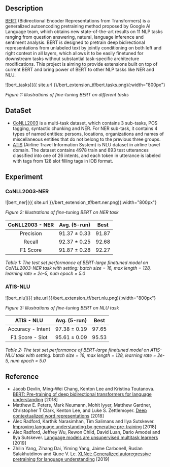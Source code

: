 ## Description
[BERT](https://github.com/google-research/bert/) (Bidirectional Encoder Representations from Transformers) is a generalized autoencoding pretraining method proposed by Google AI Language team, which obtains new state-of-the-art results on 11 NLP tasks ranging from question answering, natural, language inference and sentiment analysis. BERT is designed to pretrain deep bidirectional representations from unlabeled text by jointly conditioning on both left and right context in all layers, which allows it to be easily finetuned for downstream tasks without substantial task-specific architecture modifications. This project is aiming to provide extensions built on top of current BERT and bring power of BERT to other NLP tasks like NER and NLU.

![bert_tasks]({{ site.url }}/bert_extension_tf/bert.tasks.png){:width="800px"}

*Figure 1: Illustrations of fine-tuning BERT on different tasks*

## DataSet
* [CoNLL2003](https://www.clips.uantwerpen.be/conll2003/ner/) is a multi-task dataset, which contains 3 sub-tasks, POS tagging, syntactic chunking and NER. For NER sub-task, it contains 4 types of named entities: persons, locations, organizations and names of miscellaneous entities that do not belong to the previous three groups.
* [ATIS](https://catalog.ldc.upenn.edu/docs/LDC93S4B/corpus.html) (Airline Travel Information System) is NLU dataset in airline travel domain. The dataset contains 4978 train and 893 test utterances classified into one of 26 intents, and each token in utterance is labeled with tags from 128 slot filling tags in IOB format.

## Experiment
### CoNLL2003-NER

![bert_ner]({{ site.url }}/bert_extension_tf/bert.ner.png){:width="800px"}

*Figure 2: Illustrations of fine-tuning BERT on NER task*

|    CoNLL2003 - NER  |   Avg. (5-run)   |      Best     |
|:-------------------:|:----------------:|:-------------:|
|      Precision      |   91.37 ± 0.33   |     91.87     |
|         Recall      |   92.37 ± 0.25   |     92.68     |
|       F1 Score      |   91.87 ± 0.28   |     92.27     |

*Table 1: The test set performance of BERT-large finetuned model on CoNLL2003-NER task with setting: batch size = 16, max length = 128, learning rate = 2e-5, num epoch = 5.0*

### ATIS-NLU

![bert_nlu]({{ site.url }}/bert_extension_tf/bert.nlu.png){:width="800px"}

*Figure 3: Illustrations of fine-tuning BERT on NLU task*

|      ATIS - NLU     |   Avg. (5-run)   |      Best     |
|:-------------------:|:----------------:|:-------------:|
|  Accuracy - Intent  |   97.38 ± 0.19   |     97.65     |
|    F1 Score - Slot  |   95.61 ± 0.09   |     95.53     |

*Table 2: The test set performance of BERT-large finetuned model on ATIS-NLU task with setting: batch size = 16, max length = 128, learning rate = 2e-5, num epoch = 5.0*

## Reference
* Jacob Devlin, Ming-Wei Chang, Kenton Lee and Kristina Toutanova. [BERT: Pre-training of deep bidirectional transformers for language understanding](https://arxiv.org/abs/1810.04805) [2018]
* Matthew E. Peters, Mark Neumann, Mohit Iyyer, Matthew Gardner, Christopher T Clark, Kenton Lee,
and Luke S. Zettlemoyer. [Deep contextualized word representations](https://arxiv.org/abs/1802.05365) [2018]
* Alec Radford, Karthik Narasimhan, Tim Salimans and Ilya Sutskever. [Improving language understanding by generative pre-training](https://s3-us-west-2.amazonaws.com/openai-assets/research-covers/language-unsupervised/language_understanding_paper.pdf) [2018]
* Alec Radford, Jeffrey Wu, Rewon Child, David Luan, Dario Amodei and Ilya Sutskever. [Language models are unsupervised multitask learners](https://d4mucfpksywv.cloudfront.net/better-language-models/language-models.pdf) [2019]
* Zhilin Yang, Zihang Dai, Yiming Yang, Jaime Carbonell, Ruslan Salakhutdinov and Quoc V. Le. [XLNet: Generalized autoregressive pretraining for language understanding](https://arxiv.org/abs/1906.08237) [2019]
